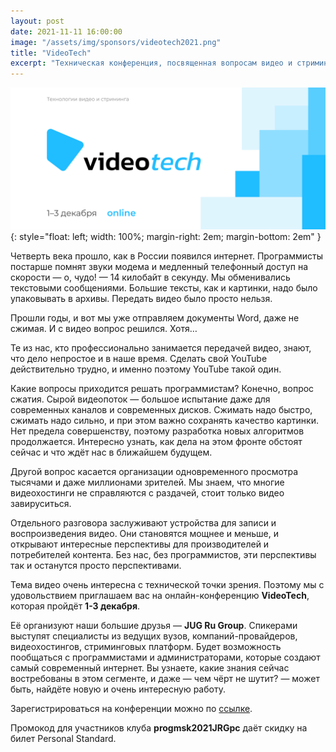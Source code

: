 ```yaml
---
layout: post
date: 2021-11-11 16:00:00
image: "/assets/img/sponsors/videotech2021.png"
title: "VideoTech"
excerpt: "Техническая конференция, посвященная вопросам видео и стриминга в интернете."
---
```


![VideoTech](/assets/img/sponsors/videotech2021.png){: style="float: left; width: 100%; margin-right: 2em; margin-bottom: 2em" }

Четверть века прошло, как в России появился интернет. Программисты постарше помнят звуки модема и медленный телефонный доступ на скорости — о, чудо! — 14 килобайт в секунду. Мы обменивались текстовыми сообщениями. Большие тексты, как и картинки, надо было упаковывать в архивы. Передать видео было просто нельзя.

Прошли годы, и вот мы уже отправляем документы Word, даже не сжимая. И с видео вопрос решился. Хотя…

Те из нас, кто профессионально занимается передачей видео, знают, что дело непростое и в наше время. Сделать свой YouTube действительно трудно, и именно поэтому YouTube такой один.

Какие вопросы приходится решать программистам? Конечно, вопрос сжатия. Сырой видеопоток — большое испытание даже для современных каналов и современных дисков. Сжимать надо быстро, сжимать надо сильно, и при этом важно сохранять качество картинки. Нет предела совершенству, поэтому разработка новых алгоритмов продолжается. Интересно узнать, как дела на этом фронте обстоят сейчас и что ждёт нас в ближайшем будущем.

Другой вопрос касается организации одновременного просмотра тысячами и даже миллионами зрителей. Мы знаем, что многие видеохостинги не справляются с раздачей, стоит только видео завируситься.

Отдельного разговора заслуживают устройства для записи и воспроизведения видео. Они становятся мощнее и меньше, и открывают интересные перспективы для производителей и потребителей контента. Без нас, без программистов, эти перспективы так и останутся просто перспективами.

Тема видео очень интересна с технической точки зрения. Поэтому мы с удовольствием приглашаем вас на онлайн-конференцию **VideoTech**, которая пройдёт **1-3 декабря**.

Её организуют наши большие друзья — **JUG Ru Group**. Спикерами выступят специалисты из ведущих вузов, компаний-провайдеров, видеохостингов, стриминговых платформ. Будет возможность пообщаться с программистами и администраторами, которые создают самый современный интернет. Вы узнаете, какие знания сейчас востребованы в этом сегменте, и даже — чем чёрт не шутит? — может быть, найдёте новую и очень интересную работу.

Зарегистрироваться на конференции можно по [ссылке](https://bit.ly/3c3nIXK).

Промокод для участников клуба **progmsk2021JRGpc** даёт скидку на билет Personal Standard.
